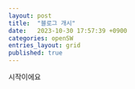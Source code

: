 ```yaml
---
layout: post
title:  "블로그 개시"
date:   2023-10-30 17:57:39 +0900
categories: openSW
entries_layout: grid
published: true
---
```


시작이에요
